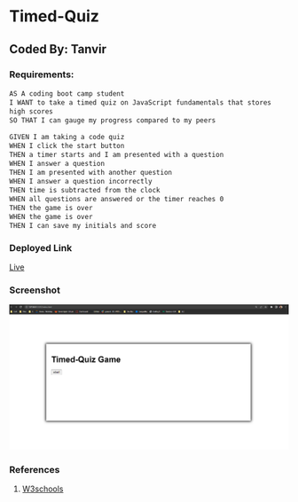 # Timed-Quiz

## Coded By: Tanvir

### Requirements:


```
AS A coding boot camp student
I WANT to take a timed quiz on JavaScript fundamentals that stores high scores
SO THAT I can gauge my progress compared to my peers
```

```
GIVEN I am taking a code quiz
WHEN I click the start button
THEN a timer starts and I am presented with a question
WHEN I answer a question
THEN I am presented with another question
WHEN I answer a question incorrectly
THEN time is subtracted from the clock
WHEN all questions are answered or the timer reaches 0
THEN the game is over
WHEN the game is over
THEN I can save my initials and score
```

### Deployed Link
[Live](https://tanvirpi.github.io/Timed-Quiz/)

### Screenshot

![Image](https://github.com/Tanvirpi/Timed-Quiz/blob/main/Screenshot.png)


### References
1. [W3schools](https://www.w3schools.com/)
